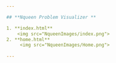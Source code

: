 ```yaml
---

## **Nqueen Problem Visualizer **  

1. **index.html**  
    <img src="NqueenImages/index.png">
2. **home.html**
     <img src="NqueenImages/Home.png">
   
---
```

